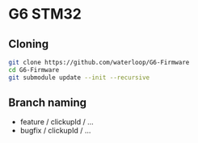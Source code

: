 # G6 STM32

## Cloning
```bash
git clone https://github.com/waterloop/G6-Firmware
cd G6-Firmware
git submodule update --init --recursive
```

## Branch naming
- feature / clickupId / ...
- bugfix / clickupId / ...
